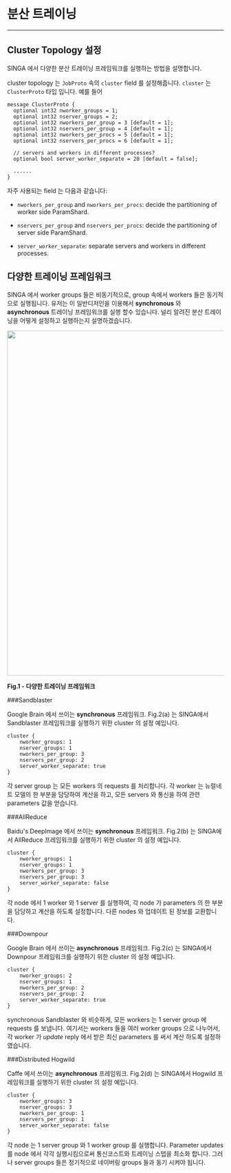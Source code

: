 # 분산 트레이닝

---

## Cluster Topology 설정

SINGA 에서 다양한 분산 트레이닝 프레임워크를 실행하는 방법을 설명합니다.

cluster topology 는 `JobProto` 속의 `cluster` field 를 설정해줍니다.
`cluster` 는 `ClusterProto` 타입 입니다. 예를 들어

    message ClusterProto {
      optional int32 nworker_groups = 1;
      optional int32 nserver_groups = 2;
      optional int32 nworkers_per_group = 3 [default = 1];
      optional int32 nservers_per_group = 4 [default = 1];
      optional int32 nworkers_per_procs = 5 [default = 1];
      optional int32 nservers_per_procs = 6 [default = 1];

      // servers and workers in different processes?
      optional bool server_worker_separate = 20 [default = false];

      ......
    }


자주 사용되는 field 는 다음과 같습니다:

* `nworkers_per_group` and `nworkers_per_procs`:
    decide the partitioning of worker side ParamShard.

* `nservers_per_group` and `nservers_per_procs`:
    decide the partitioning of server side ParamShard.

* `server_worker_separate`:
    separate servers and workers in different processes.

## 다양한 트레이닝 프레임워크

SINGA 에서 worker groups 들은 비동기적으로, group 속에서 workers 들은 동기적으로 실행됩니다. 유저는 이 일반디저인을 이용해서 **synchronous** 와 **asynchronous** 트레이닝 프레임워크를 실행 할수 있습니다. 널리 알려진 분산 트레이닝을 어떻게 설정하고 실행하는지 설명하겠습니다.

<img src="../../images/frameworks.png" style="width: 800px"/>
<p><strong> Fig.1 - 다양한 트레이닝 프레임워크</strong></p>

###Sandblaster

Google Brain 에서 쓰이는 **synchronous** 프레임워크.
Fig.2(a) 는 SINGA에서 Sandblaster 프레임워크를 실행하기 위한 cluster 의 설정 예입니다.

    cluster {
        nworker_groups: 1
        nserver_groups: 1
        nworkers_per_group: 3
        nservers_per_group: 2
        server_worker_separate: true
    }

각 server group 는 모든 workers 의 requests 를 처리합니다.
각 worker 는 뉴럴네트 모델의 한 부분을 담당하여 계산을 하고, 모든 servers 와 통신을 하여 관련 parameters 값을 얻습니다.


###AllReduce

Baidu's DeepImage 에서 쓰이는 **synchronous** 프레임워크.
Fig.2(b) 는 SINGA에서 AllReduce 프레임워크를 실행하기 위한 cluster 의 설정 예입니다.

    cluster {
        nworker_groups: 1
        nserver_groups: 1
        nworkers_per_group: 3
        nservers_per_group: 3
        server_worker_separate: false
    }

각 node 에서 1 worker 와 1 server 를 실행하여, 각 node 가 parameters 의 한 부분을 담당하고 계산을 하도록 설정합니다. 다른 nodes 와 업데이트 된 정보를 교환합니다.

###Downpour

Google Brain 에서 쓰이는 **asynchronous** 프레임워크.
Fig.2(c) 는 SINGA에서 Downpour 프레임워크를 실행하기 위한 cluster 의 설정 예입니다.

    cluster {
        nworker_groups: 2
        nserver_groups: 1
        nworkers_per_group: 2
        nservers_per_group: 2
        server_worker_separate: true
    }

synchronous Sandblaster 와 비슷하게, 모든 workers 는 1 server group 에 requests 를 보냅니다. 여기서는 workers 들을 여러 worker groups 으로 나누어서, 각 worker 가 *update* reply 에서 받은 최신 parameters 를 써서 계산 하도록 설정하였습니다.

###Distributed Hogwild

Caffe 에서 쓰이는 **asynchronous** 프레임워크.
Fig.2(d) 는 SINGA에서 Hogwild 프레임워크를 실행하기 위한 cluster 의 설정 예입니다.

    cluster {
        nworker_groups: 3
        nserver_groups: 3
        nworkers_per_group: 1
        nservers_per_group: 1
        server_worker_separate: false
    }

각 node 는 1 server group 와 1 worker group 를 실행합니다.
Parameter updates 를 node 에서 각각 실행시킴으로써 통신코스트와 트레이닝 스텝을 최소화 합니다. 그러나 server groups 들은 정기적으로 네이버링 groups 들과 동기 시켜야 됩니다.
